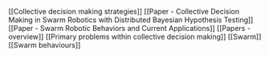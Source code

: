 [[Collective decision making strategies]]
[[Paper - Collective Decision Making in Swarm Robotics with Distributed Bayesian Hypothesis Testing]]
[[Paper - Swarm Robotic Behaviors and Current Applications]]
[[Papers - overview]]
[[Primary problems within collective decision making]]
[[Swarm]]
[[Swarm behaviours]]